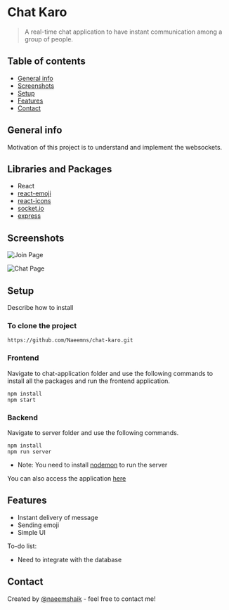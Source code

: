 # Chat Karo
> A real-time chat application to have instant communication among a group of people. 

## Table of contents
* [General info](#general-info)
* [Screenshots](#screenshots)
* [Setup](#setup)
* [Features](#features)
* [Contact](#contact)

## General info
Motivation of this project is to understand and implement the websockets.

## Libraries and Packages
* React
* [react-emoji](https://www.npmjs.com/package/react-emoji)
* [react-icons](https://react-icons.github.io/react-icons/)
* [socket.io](https://www.npmjs.com/package/socket.io)
* [express](https://www.npmjs.com/package/express)

## Screenshots
![Join Page](https://user-images.githubusercontent.com/59644914/117563583-9122fd00-b0c4-11eb-8434-d4e92dd62a12.JPG)

![Chat Page](https://user-images.githubusercontent.com/59644914/117563607-a435cd00-b0c4-11eb-9e37-6c1631b8c623.JPG)

## Setup
Describe how to install
### To clone the project
```
https://github.com/Naeemns/chat-karo.git
```
### Frontend
Navigate to chat-application folder and use the following commands to install all the packages and run the frontend application.
```
npm install
npm start
```
### Backend
Navigate to server folder and use the following commands.
```
npm install
npm run server
```
* Note: You need to install [nodemon](https://www.npmjs.com/package/nodemon) to run the server

You can also access the application [here](https://chat-karo-web-application.netlify.app/) 

## Features
* Instant delivery of message
* Sending emoji
* Simple UI

To-do list:
* Need to integrate with the database

## Contact
Created by [@naeemshaik](https://www.linkedin.com/in/naeem-shaik/) - feel free to contact me!
